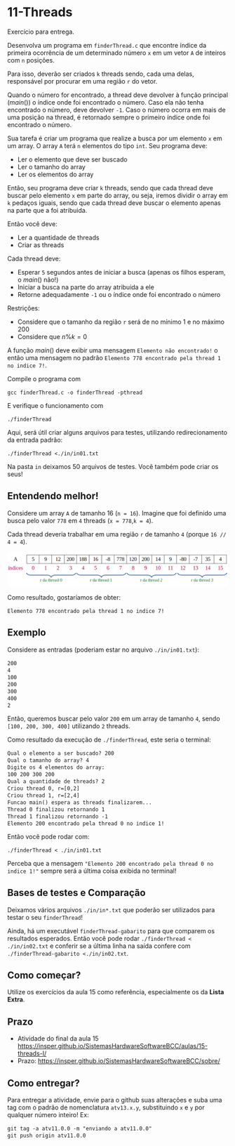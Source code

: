 # 11-Threads

Exercício para entrega.

Desenvolva um programa em `finderThread.c` que encontre índice da primeira ocorrência de um determinado número `x` em um vetor `A` de inteiros com `n` posições.

Para isso, deverão ser criados `k` threads sendo, cada uma delas, responsável por procurar em uma região `r` do vetor.

Quando o número for encontrado, a thread deve devolver à função principal ($main()$) o índice onde foi encontrado o número. Caso ela não tenha encontrado o número, deve devolver `-1`. Caso o número ocorra em mais de uma posição na thread, é retornado sempre o primeiro índice onde foi encontrado o número.

Sua tarefa é criar um programa que realize a busca por um elemento `x` em um array. O array `A` terá `n` elementos do tipo `int`. Seu programa deve:
- Ler o elemento que deve ser buscado
- Ler o tamanho do array
- Ler os elementos do array

Então, seu programa deve criar `k` threads, sendo que cada thread deve buscar pelo elemento `x` em parte do array, ou seja, iremos dividir o array em `k` pedaços iguais, sendo que cada thread deve buscar o elemento apenas na parte que a foi atribuida.

Então você deve:
- Ler a quantidade de threads
- Criar as threads

Cada thread deve:
- Esperar `5` segundos antes de iniciar a busca (apenas os filhos esperam, o $main()$ não!)
- Iniciar a busca na parte do array atribuida a ele
- Retorne adequadamente `-1` ou o índice onde foi encontrado o número

Restrições:
- Considere que o tamanho da região `r` será de no mínimo 1 e no máximo 200
- Considere que $n\%k=0$

A função $main()$ deve exibir uma mensagem `Elemento não encontrado!` o então uma mensagem no padrão `Elemento 778 encontrado pela thread 1 no indice 7!`.

Compile o programa com
```
gcc finderThread.c -o finderThread -pthread
```

E verifique o funcionamento com
```
./finderThread
```

Aqui, será útil criar alguns arquivos para testes, utilizando redirecionamento da entrada padrão:
```
./finderThread <./in/in01.txt
```

Na pasta `in` deixamos 50 arquivos de testes. Você também pode criar os seus!

## Entendendo melhor!

Considere um array `A` de tamanho 16 (`n = 16`). Imagine que foi definido uma busca pelo valor `778` em `4` threads (`x = 778`,`k = 4`).

Cada thread deveria trabalhar em uma região `r` de tamanho `4` (porque `16 // 4 = 4`).

![](img/ex.png)

Como resultado, gostaríamos de obter:
```
Elemento 778 encontrado pela thread 1 no indice 7!
```

## Exemplo

Considere as entradas (poderiam estar no arquivo `./in/in01.txt`):
```console
200
4
100
200
300
400
2
```

Então, queremos buscar pelo valor `200` em um array de tamanho `4`, sendo `[100, 200, 300, 400]` utilizando `2` threads.

Como resultado da execução de `./finderThread`, este seria o terminal:
```console
Qual o elemento a ser buscado? 200
Qual o tamanho do array? 4
Digite os 4 elementos do array:
100 200 300 200
Qual a quantidade de threads? 2
Criou thread 0, r=[0,2]
Criou thread 1, r=[2,4]
Funcao main() espera as threads finalizarem...
Thread 0 finalizou retornando 1
Thread 1 finalizou retornando -1
Elemento 200 encontrado pela thread 0 no indice 1!
```

Então você pode rodar com:
```console
./finderThread < ./in/in01.txt
```
Perceba que a mensagem `"Elemento 200 encontrado pela thread 0 no indice 1!"` sempre será a última coisa exibida no terminal!

## Bases de testes e Comparação

Deixamos vários arquivos `./in/in*.txt` que poderão ser utilizados para testar o seu `finderThread`!

Ainda, há um executável `finderThread-gabarito` para que comparem os resultados esperados. Então você pode rodar `./finderThread < ./in/in02.txt` e conferir se a última linha na saída confere com `./finderThread-gabarito <./in/in02.txt`.

## Como começar?

Utilize os exercícios da aula 15 como referência, especialmente os da **Lista Extra**.

## Prazo
- Atividade do final da aula 15 https://insper.github.io/SistemasHardwareSoftwareBCC/aulas/15-threads-I/
- Prazo: https://insper.github.io/SistemasHardwareSoftwareBCC/sobre/

## Como entregar?
Para entregar a atividade, envie para o github suas alterações e suba uma tag com o padrão de nomenclatura `atv13.x.y`, substituindo `x` e `y` por qualquer número inteiro! Ex:

```
git tag -a atv11.0.0 -m "enviando a atv11.0.0"
git push origin atv11.0.0
```
